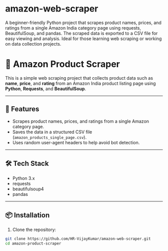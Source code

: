 # amazon-web-scraper
A beginner-friendly Python project that scrapes product names, prices, and ratings from a single Amazon India category page using requests, BeautifulSoup, and pandas. The scraped data is exported to a CSV file for easy viewing and analysis. Ideal for those learning web scraping or working on data collection projects.

# 🛒 Amazon Product Scraper

This is a simple web scraping project that collects product data such as **name**, **price**, and **rating** from an Amazon India product listing page using **Python**, **Requests**, and **BeautifulSoup**.

---

## 🚀 Features

- Scrapes product names, prices, and ratings from a single Amazon category page.
- Saves the data in a structured CSV file (`amazon_products_single_page.csv`).
- Uses random user-agent headers to help avoid bot detection.

---

## 🛠️ Tech Stack

- Python 3.x
- requests
- beautifulsoup4
- pandas

---

## 📦 Installation

1. Clone the repository:

```bash
git clone https://github.com/HR-VijayKumar/amazon-web-scraper.git
cd amazon-product-scraper

